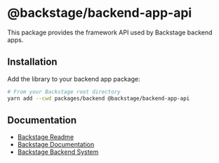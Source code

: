 # @backstage/backend-app-api

This package provides the framework API used by Backstage backend apps.

## Installation

Add the library to your backend app package:

```bash
# From your Backstage root directory
yarn add --cwd packages/backend @backstage/backend-app-api
```

## Documentation

- [Backstage Readme](https://github.com/backstage/backstage/blob/master/README.md)
- [Backstage Documentation](https://backstage.io/docs)
- [Backstage Backend System](https://backstage.io/docs/backend-system/)
